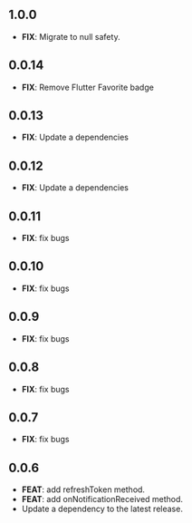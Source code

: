 ## 1.0.0
 - **FIX**: Migrate to null safety.

## 0.0.14
 - **FIX**: Remove Flutter Favorite badge

## 0.0.13
 - **FIX**: Update a dependencies
 
 ## 0.0.12
  - **FIX**: Update a dependencies
  
## 0.0.11
 - **FIX**: fix bugs

## 0.0.10
 - **FIX**: fix bugs

## 0.0.9
 - **FIX**: fix bugs

## 0.0.8
 - **FIX**: fix bugs

## 0.0.7
 - **FIX**: fix bugs
 
## 0.0.6

 - **FEAT**: add refreshToken method.
 - **FEAT**: add onNotificationReceived method.
 - Update a dependency to the latest release.


